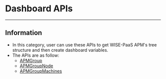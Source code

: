 # Dashboard APIs
---

## Information
* In this category, user can use these APIs to get WISE-PaaS APM's tree structure and then create dashboard variables. 
* The APIs are as follow:
  * [APMGroup](ApmGroup.md)
  * [APMGroupNode](APMGroupNode.md)
  * [APMGroupMachines](APMGroupMachines.md)


